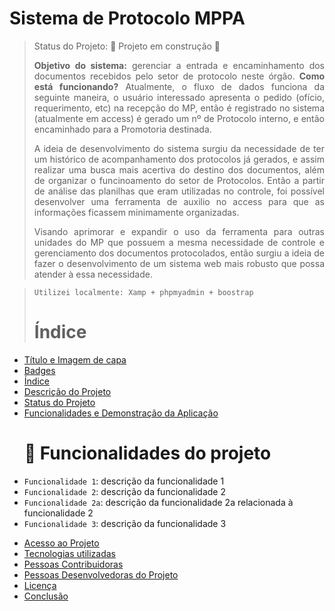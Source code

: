 # Sistema de Protocolo MPPA
> Status do Projeto: :construction: Projeto em construção :construction:
> <p align="justify"><b>Objetivo do sistema:</b> gerenciar a entrada e encaminhamento dos documentos recebidos pelo setor de protocolo neste órgão.
> <b>Como está funcionando?</b> Atualmente, o fluxo de dados funciona da seguinte maneira, o usuário interessado apresenta o pedido (ofício, requerimento, etc) na recepção do MP, então é registrado no sistema (atualmente em access) é gerado um nº de Protocolo interno, e então encaminhado para a Promotoria destinada.</p>
><p align="justify">A ideia de desenvolvimento do sistema surgiu da necessidade de ter um histórico de acompanhamento dos protocolos já gerados, e assim realizar uma busca mais acertiva do destino dos documentos, além de organizar o funcinoamento do setor de Protocolos.
>Então a partir de análise das planilhas que eram utilizadas no controle, foi possível desenvolver uma ferramenta de auxilio no access para que as informações ficassem minimamente organizadas.</p>
><p align="justify">Visando aprimorar e expandir o uso da ferramenta para outras unidades do MP que possuem a mesma necessidade de controle e gerenciamento dos documentos protocolados, então surgiu a ideia de fazer o desenvolvimento de um sistema web mais robusto que possa atender à essa necessidade.</p>

> ```
> Utilizei localmente: Xamp + phpmyadmin + boostrap
> ```
>
> # Índice 

* [Título e Imagem de capa](#Título-e-Imagem-de-capa)
* [Badges](#badges)
* [Índice](#índice)
* [Descrição do Projeto](#descrição-do-projeto)
* [Status do Projeto](#status-do-Projeto)
* [Funcionalidades e Demonstração da Aplicação](#funcionalidades-e-demonstração-da-aplicação)
  # :hammer: Funcionalidades do projeto

- `Funcionalidade 1`: descrição da funcionalidade 1
- `Funcionalidade 2`: descrição da funcionalidade 2
- `Funcionalidade 2a`: descrição da funcionalidade 2a relacionada à funcionalidade 2
- `Funcionalidade 3`: descrição da funcionalidade 3
* [Acesso ao Projeto](#acesso-ao-projeto)
* [Tecnologias utilizadas](#tecnologias-utilizadas)
* [Pessoas Contribuidoras](#pessoas-contribuidoras)
* [Pessoas Desenvolvedoras do Projeto](#pessoas-desenvolvedoras)
* [Licença](#licença)
* [Conclusão](#conclusão)
